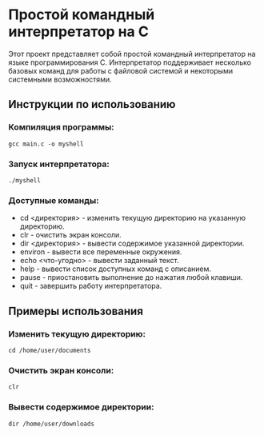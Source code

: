 <!DOCTYPE html>
<html lang="ru">
<head>
    <meta charset="UTF-8">
    <title>Простой командный интерпретатор на C</title>
</head>
<body>

<h1>Простой командный интерпретатор на C</h1>

<p>Этот проект представляет собой простой командный интерпретатор на языке программирования C. Интерпретатор поддерживает несколько базовых команд для работы с файловой системой и некоторыми системными возможностями.</p>

<h2>Инструкции по использованию</h2>

<h3>Компиляция программы:</h3>
<pre><code>gcc main.c -o myshell</code></pre>

<h3>Запуск интерпретатора:</h3>
<pre><code>./myshell</code></pre>

<h3>Доступные команды:</h3>
<ul>
    <li>cd &lt;директория&gt; - изменить текущую директорию на указанную директорию.</li>
    <li>clr - очистить экран консоли.</li>
    <li>dir &lt;директория&gt; - вывести содержимое указанной директории.</li>
    <li>environ - вывести все переменные окружения.</li>
    <li>echo &lt;что-угодно&gt; - вывести заданный текст.</li>
    <li>help - вывести список доступных команд с описанием.</li>
    <li>pause - приостановить выполнение до нажатия любой клавиши.</li>
    <li>quit - завершить работу интерпретатора.</li>
</ul>

<h2>Примеры использования</h2>

<h3>Изменить текущую директорию:</h3>
<pre><code>cd /home/user/documents</code></pre>

<h3>Очистить экран консоли:</h3>
<pre><code>clr</code></pre>

<h3>Вывести содержимое директории:</h3>
<pre><code>dir /home/user/downloads</code></pre>



</body>
</html>